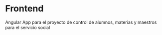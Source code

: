 # Frontend

Angular App para el proyecto de control de alumnos, materias y maestros para el servicio social